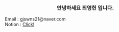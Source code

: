 
<!--
**Euntown/Euntown** is a ✨ _special_ ✨ repository because its `README.md` (this file) appears on your GitHub profile.

Here are some ideas to get you started:

- 🔭 I’m currently working on ...
- 🌱 I’m currently learning ...
- 👯 I’m looking to collaborate on ...
- 🤔 I’m looking for help with ...
- 💬 Ask me about ...
- 📫 How to reach me: ...
- 😄 Pronouns: ...
- ⚡ Fun fact: ...
-->
 <div align=center>
   <h3>
      안녕하세요 <strong>최영헌</strong> 입니다.
   </h3>
 </div>
 <p>
   Email : gjswns21@naver.com<br>
   Notion : <a href="https://sedate-anise-410.notion.site/Develope-Note-fc6d3f8ee0264c078841a5d2e5a4d7e2">Click!<a>
 </p>
</div>
